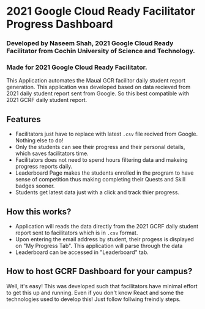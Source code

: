 # 2021 Google Cloud Ready Facilitator Progress Dashboard
### Developed by Naseem Shah, 2021 Google Cloud Ready Facilitator from Cochin University of Science and Technology.
### Made for 2021 Google Cloud Ready Facilitator.

This Application automates the Maual GCR facilitor daily student report generation. This application was developed based on data recieved from 2021 daily student report sent from Google. So this best compatible with 2021 GCRF daily student report.

## Features
- Facilitators just have to replace with latest `.csv` file recived from Google. Nothing else to do!
- Only the students can see their progress and their personal details, which saves facilitators time. 
- Facilitators does not need to spend hours filtering data and makeing progress reports daily. 
- Leaderboard Page makes the students enrolled in the program to have sense of competition thus making completing their Quests and Skill badges sooner.
- Students get latest data just with a click and track thier progress.

## How this works?
- Application will reads the data directly from the 2021 GCRF daily student report sent to facilitators which is in `.csv` format. 
- Upon entering the email address by student, their progess is displayed on "My Progress Tab". This application will parse through the data 
- Leaderboard can be accessed in "Leaderboard" tab.

## How to host GCRF Dashboard for your campus?

Well, it's easy! This was developed such that facilitators have minimal effort to get this up and running. Even if you don't know React and some the technologies used to develop this! Just follow follwing freindly steps.

